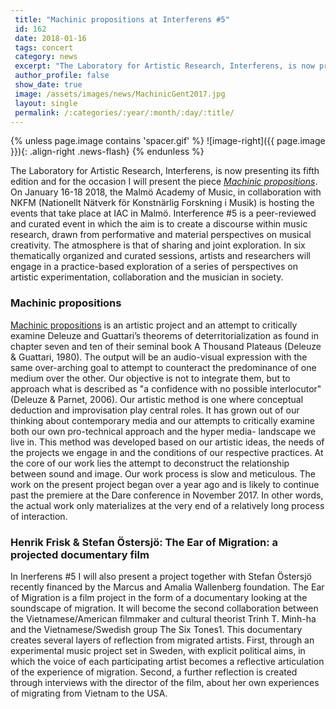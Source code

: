 ```yaml
---
 title: "Machinic propositions at Interferens #5"
 id: 162
 date: 2018-01-16
 tags: concert
 category: news
 excerpt: "The Laboratory for Artistic Research, Interferens, is now presenting its fifth edition and for the occasion I will present the piece Machinic propositions. On January 16-18 2018, the Malmö Academy of..."
 author_profile: false
 show_date: true
 image: /assets/images/news/MachinicGent2017.jpg
 layout: single
 permalink: /:categories/:year/:month/:day/:title/
---
```

{% unless page.image contains 'spacer.gif' %}
   ![image-right]({{ page.image }}){: .align-right .news-flash}
{% endunless %}

The Laboratory for Artistic Research, Interferens, is now presenting its fifth edition and for the occasion I will present the piece <em><a href="http://www.henrikfrisk.com/index.jsp?metaId=music&id=comp&field=id&query=19&show=1#19">Machinic propositions</a></em>. On January 16-18 2018, the Malmö Academy of Music, in collaboration with NKFM (Nationellt Nätverk för Konstnärlig Forskning i Musik) is hosting the events that take place at IAC in Malmö. Interference #5 is a peer-reviewed and curated event in which the aim is to create a discourse within music research, drawn from performative and material perspectives on musical creativity. The atmosphere is that of sharing and joint exploration. In six thematically organized and curated sessions, artists and researchers will engage in a practice-based exploration of a series of perspectives on artistic experimentation, collaboration and the musician in society.<h3>Machinic propositions</h3>
<a href="http://www.henrikfrisk.com/index.jsp?metaId=music&id=comp&field=id&query=19&show=1#19">Machinic propositions</a> is an artistic project and an attempt to critically examine Deleuze and Guattari’s theorems of deterritorialization as found in chapter seven and ten of their seminal book A Thousand Plateaus (Deleuze & Guattari, 1980). The output will be an audio-visual expression with the same over-arching goal to attempt to counteract the predominance of one medium over the other. Our objective is not to integrate them, but to approach what is described as "a confidence with no possible interlocutor" (Deleuze & Parnet, 2006). Our artistic method is one where conceptual deduction and improvisation play central roles. It has grown out of our thinking about contemporary media and our attempts to critically examine both our own pro-technical approach and the hyper media- landscape we live in. This method was developed based on our artistic ideas, the needs of the projects we engage in and the conditions of
our respective practices. At the core of our work lies the attempt to deconstruct the relationship between sound and image. Our work process is slow and meticulous. The work on the present project began over a year ago and is likely to continue past the premiere at the Dare conference in November 2017. In other words, the actual work only materializes at the very end of a relatively long process of interaction.

<h3>Henrik Frisk & Stefan Östersjö: The Ear of Migration: a projected documentary film</h3>

In Inerferens #5 I will also present a project together with Stefan Östersjö recently financed by the Marcus and Amalia Wallenberg foundation.
The Ear of Migration is a film project in the form of a documentary looking at the soundscape of migration. It will become the second collaboration between the Vietnamese/American filmmaker and cultural theorist Trinh T. Minh-ha and the Vietnamese/Swedish group The Six Tones1. This documentary creates several layers of reflection from migrated artists. First, through an experimental music project set in Sweden, with explicit political aims, in which the voice of each
participating artist becomes a reflective articulation of the experience of migration. Second, a further reflection is created through interviews with the director of the film, about her own experiences of migrating from Vietnam to the USA. 


